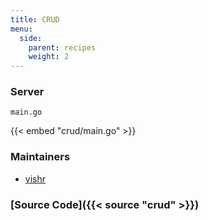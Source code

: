 ```yaml
---
title: CRUD
menu:
  side:
    parent: recipes
    weight: 2
---
```


### Server

`main.go`

{{< embed "crud/main.go" >}}

### Maintainers

- [vishr](https://github.com/vishr)

### [Source Code]({{< source "crud" >}})
